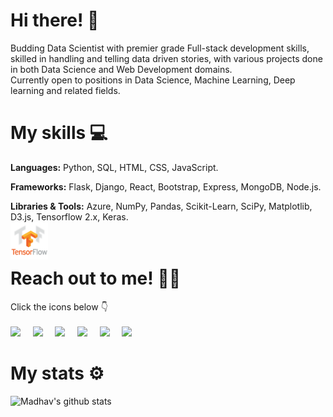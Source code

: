 # Hi there! 🚀

Budding Data Scientist with premier grade Full-stack development skills, skilled in handling and telling data driven stories, with various projects done in both Data Science and Web Development domains.<br>
Currently open to positions in Data Science, Machine Learning, Deep learning and related fields.

# My skills 💻

**Languages:** Python, SQL, HTML, CSS, JavaScript.

**Frameworks:** Flask, Django, React, Bootstrap, Express, MongoDB, Node.js.

**Libraries & Tools:** Azure, NumPy, Pandas, Scikit-Learn, SciPy, Matplotlib, D3.js, Tensorflow 2.x, Keras.<br>
<img align="left" alt="Visual Studio Code" width="60px" src="https://raw.githubusercontent.com/github/explore/80688e429a7d4ef2fca1e82350fe8e3517d3494d/topics/tensorflow/tensorflow.png" />
<br>
<br>
# Reach out to me! 🕺🏼

Click the icons below 👇<br><br>
[<img src="https://img.icons8.com/ios-filled/50/000000/instagram-new.png"/>](<img src="https://img.icons8.com/ios-filled/50/000000/instagram-new.png"/>)&nbsp;&nbsp;&nbsp;&nbsp;
[<img target="_blank" src="https://img.icons8.com/ios-filled/50/000000/youtube-play.png"/>](https://www.youtube.com/channel/UCXh1tfwsCUdespmfRoV1uYg)&nbsp;&nbsp;&nbsp;&nbsp;
[<img target="_blank" src="https://img.icons8.com/ios-filled/50/000000/linkedin.png"/>](https://www.linkedin.com/in/madhav-somanath/)&nbsp;&nbsp;&nbsp;&nbsp;
[<img target="_blank" src="https://img.icons8.com/ios-filled/50/000000/domain.png"/>](https://madhavsomanath.netlify.app/)&nbsp;&nbsp;&nbsp;&nbsp;
[<img target="_blank" src="https://img.icons8.com/ios-filled/50/000000/medium-monogram.png"/>](https://medium.com/@madhav.somanath)&nbsp;&nbsp;&nbsp;&nbsp;
[<img src="https://img.icons8.com/ios-filled/50/000000/secured-letter.png"/>](mailto:madhav.somanath@gmail.com)&nbsp;&nbsp;&nbsp;&nbsp;

# My stats ⚙️
![Madhav's github stats](https://github-readme-stats.vercel.app/api?username=madhav-somanath&show_icons=true&theme=radical)
